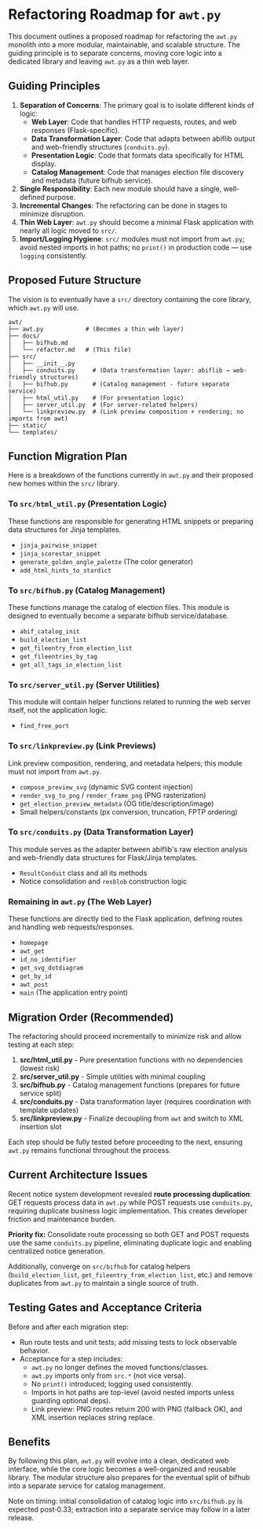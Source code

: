 # Refactoring Roadmap for `awt.py`

This document outlines a proposed roadmap for refactoring the `awt.py` monolith into a more modular, maintainable, and scalable structure. The guiding principle is to separate concerns, moving core logic into a dedicated library and leaving `awt.py` as a thin web layer.

## Guiding Principles

1.  **Separation of Concerns**: The primary goal is to isolate different kinds of logic:
    *   **Web Layer**: Code that handles HTTP requests, routes, and web responses (Flask-specific).
    *   **Data Transformation Layer**: Code that adapts between abiflib output and web-friendly structures (`conduits.py`).
    *   **Presentation Logic**: Code that formats data specifically for HTML display.
    *   **Catalog Management**: Code that manages election file discovery and metadata (future bifhub service).
2.  **Single Responsibility**: Each new module should have a single, well-defined purpose.
3.  **Incremental Changes**: The refactoring can be done in stages to minimize disruption.
4.  **Thin Web Layer**: `awt.py` should become a minimal Flask application with nearly all logic moved to `src/`.
5.  **Import/Logging Hygiene**: `src/` modules must not import from `awt.py`; avoid nested imports in hot paths; no `print()` in production code — use `logging` consistently.

## Proposed Future Structure

The vision is to eventually have a `src/` directory containing the core library, which `awt.py` will use.

```
awt/
├── awt.py            # (Becomes a thin web layer)
├── docs/
│   ├── bifhub.md
│   └── refactor.md   # (This file)
├── src/
│   ├── __init__.py
│   ├── conduits.py     # (Data transformation layer: abiflib → web-friendly structures)
│   ├── bifhub.py       # (Catalog management - future separate service)
│   ├── html_util.py    # (For presentation logic)
│   ├── server_util.py  # (For server-related helpers)
│   └── linkpreview.py  # (Link preview composition + rendering; no imports from awt)
├── static/
└── templates/
```

## Function Migration Plan

Here is a breakdown of the functions currently in `awt.py` and their proposed new homes within the `src/` library.

### To `src/html_util.py` (Presentation Logic)

These functions are responsible for generating HTML snippets or preparing data structures for Jinja templates.

*   `jinja_pairwise_snippet`
*   `jinja_scorestar_snippet`
*   `generate_golden_angle_palette` (The color generator)
*   `add_html_hints_to_stardict`

### To `src/bifhub.py` (Catalog Management)

These functions manage the catalog of election files. This module is designed to eventually become a separate bifhub service/database.

*   `abif_catalog_init`
*   `build_election_list`
*   `get_fileentry_from_election_list`
*   `get_fileentries_by_tag`
*   `get_all_tags_in_election_list`

### To `src/server_util.py` (Server Utilities)

This module will contain helper functions related to running the web server itself, not the application logic.

*   `find_free_port`

### To `src/linkpreview.py` (Link Previews)

Link preview composition, rendering, and metadata helpers; this module must not import from `awt.py`.

*   `compose_preview_svg` (dynamic SVG content injection)
*   `render_svg_to_png` / `render_frame_png` (PNG rasterization)
*   `get_election_preview_metadata` (OG title/description/image)
*   Small helpers/constants (px conversion, truncation, FPTP ordering)

### To `src/conduits.py` (Data Transformation Layer)

This module serves as the adapter between abiflib's raw election analysis and web-friendly data structures for Flask/Jinja templates.

*   `ResultConduit` class and all its methods
*   Notice consolidation and `resblob` construction logic

### Remaining in `awt.py` (The Web Layer)

These functions are directly tied to the Flask application, defining routes and handling web requests/responses.

*   `homepage`
*   `awt_get`
*   `id_no_identifier`
*   `get_svg_dotdiagram`
*   `get_by_id`
*   `awt_post`
*   `main` (The application entry point)

## Migration Order (Recommended)

The refactoring should proceed incrementally to minimize risk and allow testing at each step:

1.  **src/html_util.py** - Pure presentation functions with no dependencies (lowest risk)
2.  **src/server_util.py** - Simple utilities with minimal coupling
3.  **src/bifhub.py** - Catalog management functions (prepares for future service split)
4.  **src/conduits.py** - Data transformation layer (requires coordination with template updates)
5.  **src/linkpreview.py** - Finalize decoupling from `awt` and switch to XML insertion slot

Each step should be fully tested before proceeding to the next, ensuring `awt.py` remains functional throughout the process.

## Current Architecture Issues

Recent notice system development revealed **route processing duplication**: GET requests process data in `awt.py` while POST requests use `conduits.py`, requiring duplicate business logic implementation. This creates developer friction and maintenance burden.

**Priority fix:** Consolidate route processing so both GET and POST requests use the same `conduits.py` pipeline, eliminating duplicate logic and enabling centralized notice generation.

Additionally, converge on `src/bifhub` for catalog helpers (`build_election_list`, `get_fileentry_from_election_list`, etc.) and remove duplicates from `awt.py` to maintain a single source of truth.

## Testing Gates and Acceptance Criteria

Before and after each migration step:

- Run route tests and unit tests; add missing tests to lock observable behavior.
- Acceptance for a step includes:
  - `awt.py` no longer defines the moved functions/classes.
  - `awt.py` imports only from `src.*` (not vice versa).
  - No `print()` introduced; logging used consistently.
  - Imports in hot paths are top-level (avoid nested imports unless guarding optional deps).
  - Link preview: PNG routes return 200 with PNG (fallback OK), and XML insertion replaces string replace.

## Benefits

By following this plan, `awt.py` will evolve into a clean, dedicated web interface, while the core logic becomes a well-organized and reusable library. The modular structure also prepares for the eventual split of bifhub into a separate service for catalog management.

Note on timing: initial consolidation of catalog logic into `src/bifhub.py` is expected post‑0.33; extraction into a separate service may follow in a later release.
